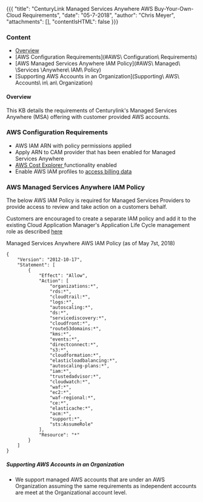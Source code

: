 {{{ 
    "title": "CenturyLink Managed Services Anywhere AWS Buy-Your-Own-Cloud Requirements", "date": "05-7-2018", 
    "author": "Chris Meyer", 
    "attachments": [], 
    "contentIsHTML": false 
}}}

### Content
* [Overview](#Overview)
* [AWS Configuration Requirements](#AWS\ Configuration\ Requirements)
* [AWS Managed Services Anywhere IAM Policy](#AWS\ Managed\ \Services \Anywhere\ IAM\ Policy)
* [Supporting AWS Accounts in an Organization](Supporting\ AWS\ Accounts\ in\ an\ Organization)


#### Overview  

This KB details the requirements of Centurylink's Managed Services Anywhere (MSA) offering with customer provided AWS accounts.

### AWS Configuration Requirements
* AWS IAM ARN with policy permissions applied
* Apply ARN to CAM provider that has been enabled for Managed Services Anywhere
* [AWS Cost Explorer ](https://docs.aws.amazon.com/awsaccountbilling/latest/aboutv2/cost-explorer-signup.html) functionality enabled
* Enable AWS IAM profiles to [access billing data](https://docs.aws.amazon.com/awsaccountbilling/latest/aboutv2/grantaccess.html)


### AWS Managed Services Anywhere IAM Policy
The below AWS IAM Policy is required for Managed Services Providers to provide access to review and take action on a customers behalf.

Customers are encouraged to create a separate IAM policy and add it to the existing Cloud Application Manager's Application Life Cycle management role as described [here](https://www.ctl.io/knowledge-base/cloud-application-manager/deploying-anywhere/using-your-aws-account/)

Managed Services Anywhere AWS IAM Policy (as of May 7st, 2018)
```
{
    "Version": "2012-10-17",
    "Statement": [
        {
            "Effect": "Allow",
            "Action": [
                "organizations:*",
                "rds:*",
                "cloudtrail:*",
                "logs:*",
                "autoscaling:*",
                "ds:*",
                "servicediscovery:*",
                "cloudfront:*",
                "route53domains:*",
                "kms:*",
                "events:*",
                "directconnect:*",
                "s3:*",
                "cloudformation:*",
                "elasticloadbalancing:*",
                "autoscaling-plans:*",
                "iam:*",
                "trustedadvisor:*",
                "cloudwatch:*",
                "waf:*",
                "ec2:*",
                "waf-regional:*",
                "ce:*",
                "elasticache:*",
                "acm:*",
                "support:*",
                "sts:AssumeRole"
            ],
            "Resource": "*"
        }
    ]
}
```


##### Supporting AWS Accounts in an Organization
* We support managed AWS accounts that are under an AWS Organization assuming the same requirements as independent accounts are meet at the Organizational account level. 
